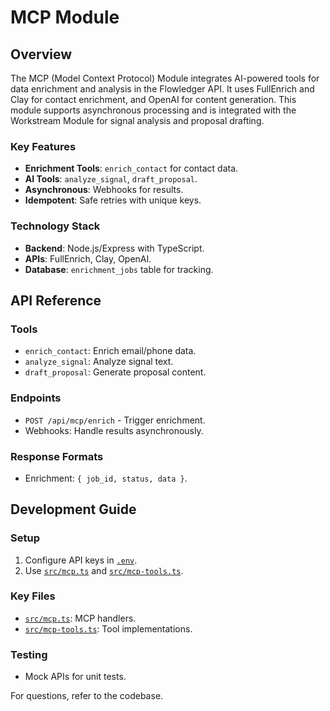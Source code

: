 # MCP Module

## Overview

The MCP (Model Context Protocol) Module integrates AI-powered tools for data enrichment and analysis in the Flowledger API. It uses FullEnrich and Clay for contact enrichment, and OpenAI for content generation. This module supports asynchronous processing and is integrated with the Workstream Module for signal analysis and proposal drafting.

### Key Features
- **Enrichment Tools**: `enrich_contact` for contact data.
- **AI Tools**: `analyze_signal`, `draft_proposal`.
- **Asynchronous**: Webhooks for results.
- **Idempotent**: Safe retries with unique keys.

### Technology Stack
- **Backend**: Node.js/Express with TypeScript.
- **APIs**: FullEnrich, Clay, OpenAI.
- **Database**: `enrichment_jobs` table for tracking.

## API Reference

### Tools
- `enrich_contact`: Enrich email/phone data.
- `analyze_signal`: Analyze signal text.
- `draft_proposal`: Generate proposal content.

### Endpoints
- `POST /api/mcp/enrich` - Trigger enrichment.
- Webhooks: Handle results asynchronously.

### Response Formats
- Enrichment: `{ job_id, status, data }`.

## Development Guide

### Setup
1. Configure API keys in [`.env`](.env).
2. Use [`src/mcp.ts`](src/mcp.ts) and [`src/mcp-tools.ts`](src/mcp-tools.ts).

### Key Files
- [`src/mcp.ts`](src/mcp.ts): MCP handlers.
- [`src/mcp-tools.ts`](src/mcp-tools.ts): Tool implementations.

### Testing
- Mock APIs for unit tests.

For questions, refer to the codebase.
